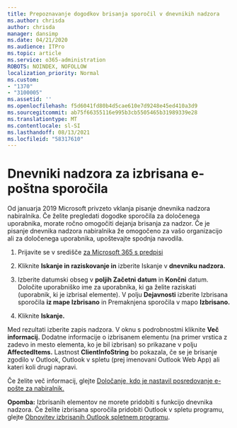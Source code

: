 ```yaml
---
title: Prepoznavanje dogodkov brisanja sporočil v dnevnikih nadzora
ms.author: chrisda
author: chrisda
manager: dansimp
ms.date: 04/21/2020
ms.audience: ITPro
ms.topic: article
ms.service: o365-administration
ROBOTS: NOINDEX, NOFOLLOW
localization_priority: Normal
ms.custom:
- "1370"
- "3100005"
ms.assetid: ''
ms.openlocfilehash: f5d6041fd80b4d5cae610e7d9248e45ed410a3d9
ms.sourcegitcommit: ab75f66355116e995b3cb5505465b31989339e28
ms.translationtype: MT
ms.contentlocale: sl-SI
ms.lasthandoff: 08/13/2021
ms.locfileid: "58317610"
---
```

# <a name="audit-logs-for-deleted-email-messages"></a>Dnevniki nadzora za izbrisana e-poštna sporočila

Od januarja 2019 Microsoft privzeto vklanja pisanje dnevnika nadzora nabiralnika. Če želite pregledati dogodke sporočila za določenega uporabnika, morate ročno omogočiti dejanja brisanja za nadzor. Če je pisanje dnevnika nadzora nabiralnika že omogočeno za vašo organizacijo ali za določenega uporabnika, upoštevajte spodnja navodila.

1. Prijavite se v središče [za Microsoft 365 s predpisi](https://protection.office.com/)

2. Kliknite **Iskanje in raziskovanje in** izberite Iskanje v **dnevniku nadzora.**

3. Izberite datumski obseg v **poljih Začetni datum** in **Končni** datum. Določite uporabniško ime za uporabnika, ki ga želite raziskati (uporabnik, ki je izbrisal elemente). V polju **Dejavnosti** izberite Izbrisana sporočila **iz mape Izbrisano** in Premaknjena sporočila v mapo **Izbrisano.**

4. Kliknite **Iskanje.**

Med rezultati izberite zapis nadzora. V oknu s podrobnostmi kliknite **Več informacij.** Dodatne informacije o izbrisanem elementu (na primer vrstica z zadevo in mesto elementa, ko je bil izbrisan) so prikazane v polju **AffectedItems.** Lastnost **ClientInfoString** bo pokazala, če se je brisanje zgodilo v Outlook, Outlook v spletu (prej imenovani Outlook Web App) ali kateri koli drugi napravi.

Če želite več informacij, glejte [Določanje, kdo je nastavil posredovanje e-pošte za nabiralnik.](https://docs.microsoft.com/microsoft-365/compliance/auditing-troubleshooting-scenarios#determine-if-a-user-deleted-email-items)

**Opomba:** Izbrisanih elementov ne morete pridobiti s funkcijo dnevnika nadzora. Če želite izbrisana sporočila pridobiti Outlook v spletu programu, glejte [Obnovitev izbrisanih Outlook spletnem programu](https://support.office.com/article/C3D8FC15-EEEF-4F1C-81DF-E27964B7EDD4).
